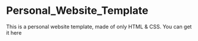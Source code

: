 # Personal_Website_Template
This is a personal website template, made of only HTML &amp; CSS. You can get it here
